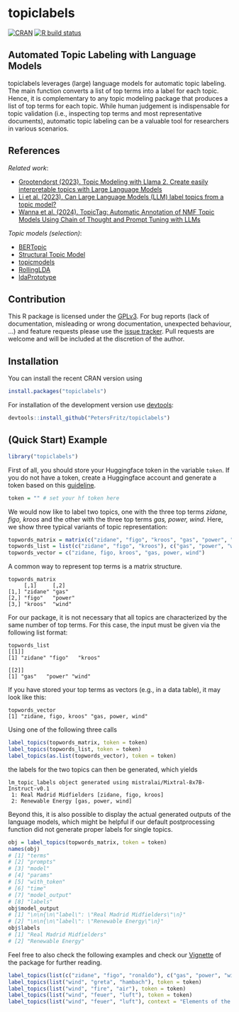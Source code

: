 # topiclabels
[![CRAN](https://www.r-pkg.org/badges/version/topiclabels)](https://cran.r-project.org/package=topiclabels)
[![R build status](https://github.com/PetersFritz/topiclabels/workflows/R-CMD-check/badge.svg)](https://github.com/PetersFritz/topiclabels/actions)

## Automated Topic Labeling with Language Models

topiclabels leverages (large) language models for automatic topic labeling. The main function converts a list of top terms into a label for each topic. Hence, it is complementary to any topic modeling package that produces a list of top terms for each topic. While human judgement is indispensable for topic validation (i.e., inspecting top terms and most representative documents), automatic topic labeling can be a valuable tool for researchers in various scenarios.

## References

*Related work*:
* [Grootendorst (2023). Topic Modeling with Llama 2. Create easily interpretable topics with Large Language Models](https://newsletter.maartengrootendorst.com/p/topic-modeling-with-llama-2?trk=feed_main-feed-card_feed-article-content)
* [Li et al. (2023). Can Large Language Models (LLM) label topics from a topic model?](https://osf.io/preprints/socarxiv/23x4m)
* [Wanna et al. (2024). TopicTag: Automatic Annotation of NMF Topic Models Using Chain of Thought and Prompt Tuning with LLMs](https://arxiv.org/abs/2407.19616)

*Topic models (selection)*:
* [BERTopic](https://github.com/MaartenGr/BERTopic)
* [Structural Topic Model](https://www.structuraltopicmodel.com/)
* [topicmodels](https://cran.r-project.org/package=topicmodels)
* [RollingLDA](https://github.com/JonasRieger/rollinglda)
* [ldaPrototype](https://github.com/JonasRieger/ldaPrototype)

## Contribution
This R package is licensed under the [GPLv3](https://www.gnu.org/licenses/gpl-3.0.en.html).
For bug reports (lack of documentation, misleading or wrong documentation, unexpected behaviour, ...) and feature requests please use the [issue tracker](https://github.com/PetersFritz/topiclabels/issues).
Pull requests are welcome and will be included at the discretion of the author.

## Installation
You can install the recent CRAN version using 
``` r
install.packages("topiclabels")
```

For installation of the development version use [devtools](https://cran.r-project.org/package=devtools):

``` r
devtools::install_github("PetersFritz/topiclabels")
```

## (Quick Start) Example
``` r
library("topiclabels")
```
First of all, you should store your Huggingface token in the variable ``token``. If you do not have a token, create a Huggingface account and generate a token based on this [guideline](https://huggingface.co/docs/transformers.js/guides/private).
``` r
token = "" # set your hf token here
```
We would now like to label two topics, one with the three top terms *zidane, figo, kroos* and the other with the three top terms *gas, power, wind*. Here, we show three typical variants of topic representation:
``` r
topwords_matrix = matrix(c("zidane", "figo", "kroos", "gas", "power", "wind"), ncol = 2)
topwords_list = list(c("zidane", "figo", "kroos"), c("gas", "power", "wind"))
topwords_vector = c("zidane, figo, kroos", "gas, power, wind")
```
A common way to represent top terms is a matrix structure.
```
topwords_matrix
     [,1]     [,2]   
[1,] "zidane" "gas"  
[2,] "figo"   "power"
[3,] "kroos"  "wind" 
```
For our package, it is not necessary that all topics are characterized by the same number of top terms. For this case, the input must be given via the following list format:
```
topwords_list
[[1]]
[1] "zidane" "figo"   "kroos" 

[[2]]
[1] "gas"   "power" "wind" 
```
If you have stored your top terms as vectors (e.g., in a data table), it may look like this:
```
topwords_vector
[1] "zidane, figo, kroos" "gas, power, wind" 
```
Using one of the following three calls
``` r
label_topics(topwords_matrix, token = token)
label_topics(topwords_list, token = token)
label_topics(as.list(topwords_vector), token = token)
```
the labels for the two topics can then be generated, which yields
```
lm_topic_labels object generated using mistralai/Mixtral-8x7B-Instruct-v0.1
 1: Real Madrid Midfielders [zidane, figo, kroos]
 2: Renewable Energy [gas, power, wind]
```
Beyond this, it is also possible to display the actual generated outputs of the language models, which might be helpful if our default postprocessing function did not generate proper labels for single topics.
``` r
obj = label_topics(topwords_matrix, token = token)
names(obj)
# [1] "terms"       
# [2] "prompts"     
# [3] "model"       
# [4] "params"      
# [5] "with_token"  
# [6] "time"        
# [7] "model_output"
# [8] "labels"      
obj$model_output
# [1] "\n\n{\n\"label\": \"Real Madrid Midfielders\"\n}"
# [2] "\n\n{\n\"label\": \"Renewable Energy\"\n}"
obj$labels
# [1] "Real Madrid Midfielders"
# [2] "Renewable Energy"
```

Feel free to also check the following examples and check our [Vignette](https://htmlpreview.github.io/?https://github.com/PetersFritz/topiclabels/blob/main/performance/Compare_LLM_and_human_labels.html) of the package for further reading.
``` r
label_topics(list(c("zidane", "figo", "ronaldo"), c("gas", "power", "wind")), token = token)
label_topics(list("wind", "greta", "hambach"), token = token)
label_topics(list("wind", "fire", "air"), token = token)
label_topics(list("wind", "feuer", "luft"), token = token)
label_topics(list("wind", "feuer", "luft"), context = "Elements of the Earth", token = token)
```

